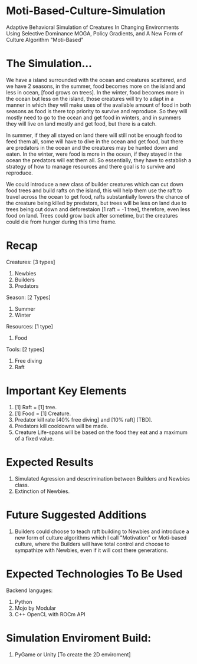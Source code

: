 # Moti-Based-Culture-Simulation
Adaptive Behavioral Simulation of Creatures In Changing Environments Using Selective Dominance MOGA, Policy Gradients, and A New Form of Culture Algorithm "Moti-Based"


# The Simulation...
We have a island surrounded with the ocean and creatures scattered, and we have 2 seasons, in the summer, food becomes more on the island and less in ocean, [food grows on trees]. In the winter, food becomes more in the ocean but less on the island, those creatures will try to adapt in a manner in which they will make uses of the available amount of food in both seasons as food is there top priority to survive and reproduce. So they will mostly need to go to the ocean and get food in winters, and in summers they will live on land mostly and get food, but there is a catch. 

In summer, if they all stayed on land there will still not be enough food to feed them all, some will have to dive in the ocean and get food, but there are predators in the ocean and the creatures may be hunted down and eaten. In the winter, were food is more in the ocean, if they stayed in the ocean the predators will eat them all. So essentially, they have to establish a strategy of how to manage resources and there goal is to survive and reproduce. 

We could introduce a new class of builder creatures which can cut down food trees and build rafts on the island, this will help them use the raft to travel across the ocean to get food, rafts substantially lowers the chance of the creature being killed by predators, but trees will be less on land due to trees being cut down and deforestaion [1 raft = -1 tree], therefore, even less food on land. Trees could grow back after sometime, but the creatures could die from hunger during this time frame.

# Recap
Creatures: [3 types]
1. Newbies
2. Builders
3. Predators

Season: [2 Types]
1. Summer
2. Winter

Resources: [1 type] 
1. Food

Tools: [2 types]
1. Free diving
2. Raft

# Important Key Elements
1. [1] Raft = [1] tree.
2. [1] Food = [1] Creature.
3. Predator kill rate [40% free diving] and [10% raft] [TBD].
4. Predators kill cooldowns will be made.
5. Creature Life-spans will be based on the food they eat and a maximum of a fixed value.

# Expected Results
1. Simulated Agression and descrimination between Builders and Newbies class.
2. Extinction of Newbies.

# Future Suggested Additions
1. Builders could choose to teach raft building to Newbies and introduce a new form of culture algorithms which I call "Motivation" or Moti-based culture, where the Builders will have total control and choose to sympathize with Newbies, even if it will cost there generations.

# Expected Technologies To Be Used
Backend languges:
1. Python
2. Mojo by Modular
3. C++ OpenCL with ROCm API

# Simulation Enviroment Build:
1. PyGame or Unity [To create the 2D enviroment]




 
